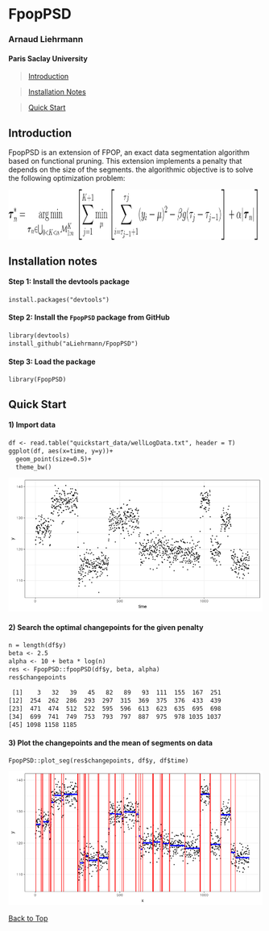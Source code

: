 # FpopPSD
### Arnaud Liehrmann
#### Paris Saclay University

> [Introduction](#intro)

> [Installation Notes](#instal)

> [Quick Start](#qs)

<a id="intro"></a>

## Introduction

FpopPSD is an extension of FPOP, an exact data segmentation algorithm based on functional pruning. This extension implements a penalty that depends on the size of the segments. the algorithmic objective is to solve the following optimization problem:

<img src="./doc/tex/opt_problem.svg" align="middle" width=500pt height=100pt>

<a id="instal"></a>

## Installation notes 

#### Step 1: Install the devtools package

```
install.packages("devtools")
```

#### Step 2: Install the `FpopPSD` package from GitHub

```
library(devtools)
install_github("aLiehrmann/FpopPSD")
```

#### Step 3: Load the package

```
library(FpopPSD)
```

<a id="qs"></a>

## Quick Start

#### 1) Import data 
```{r}
df <- read.table("quickstart_data/wellLogData.txt", header = T)
ggplot(df, aes(x=time, y=y))+
  geom_point(size=0.5)+
  theme_bw()
```

![ ](doc/img/data.png)

#### 2) Search the optimal changepoints for the given penalty
```
n = length(df$y)
beta <- 2.5
alpha <- 10 + beta * log(n)
res <- FpopPSD::fpopPSD(df$y, beta, alpha)
res$changepoints
```

```
 [1]    3   32   39   45   82   89   93  111  155  167  251
[12]  254  262  286  293  297  315  369  375  376  433  439
[23]  471  474  512  522  595  596  613  623  635  695  698
[34]  699  741  749  753  793  797  887  975  978 1035 1037
[45] 1098 1158 1185
```

#### 3) Plot the changepoints and the mean of segments on data
```
FpopPSD::plot_seg(res$changepoints, df$y, df$time)
```
![ ](doc/img/seg.png)

[Back to Top](#top)